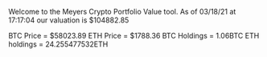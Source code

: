 Welcome to the Meyers Crypto Portfolio Value tool. 
As of 03/18/21 at 17:17:04 our valuation is $104882.85 

BTC Price = $58023.89
 ETH Price = $1788.36
BTC Holdings = 1.06BTC
 ETH holdings = 24.255477532ETH 
